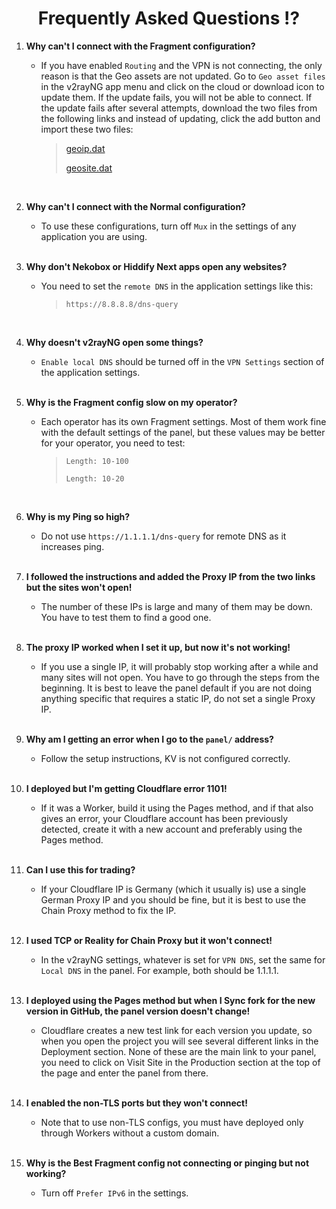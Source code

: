 <h1 align="center">Frequently Asked Questions ⁉️</h1>

1. **Why can't I connect with the Fragment configuration?**
   - If you have enabled `Routing` and the VPN is not connecting, the only reason is that the Geo assets are not updated. Go to `Geo asset files` in the v2rayNG app menu and click on the cloud or download icon to update them. If the update fails, you will not be able to connect. If the update fails after several attempts, download the two files from the following links and instead of updating, click the add button and import these two files:
     > 
     >[geoip.dat](https://github.com/Loyalsoldier/v2ray-rules-dat/releases/latest/download/geoip.dat)
     > 
     >[geosite.dat](https://github.com/Loyalsoldier/v2ray-rules-dat/releases/latest/download/geosite.dat)
   <br>

2. **Why can't I connect with the Normal configuration?**
   - To use these configurations, turn off `Mux` in the settings of any application you are using.
   <br>

3. **Why don't Nekobox or Hiddify Next apps open any websites?**
   - You need to set the `remote DNS` in the application settings like this:
     > `https://8.8.8.8/dns-query`
   <br>

4. **Why doesn't v2rayNG open some things?**
   - `Enable local DNS` should be turned off in the `VPN Settings` section of the application settings.
   <br>

5. **Why is the Fragment config slow on my operator?**
   - Each operator has its own Fragment settings. Most of them work fine with the default settings of the panel, but these values may be better for your operator, you need to test:
     > `Length: 10-100`
     > 
     > `Length: 10-20`
   <br>

6. **Why is my Ping so high?**
   - Do not use `https://1.1.1.1/dns-query` for remote DNS as it increases ping.
   <br>

7. **I followed the instructions and added the Proxy IP from the two links but the sites won't open!**
   - The number of these IPs is large and many of them may be down. You have to test them to find a good one.
   <br>

8. **The proxy IP worked when I set it up, but now it's not working!**
   - If you use a single IP, it will probably stop working after a while and many sites will not open. You have to go through the steps from the beginning. It is best to leave the panel default if you are not doing anything specific that requires a static IP, do not set a single Proxy IP.
   <br>

9. **Why am I getting an error when I go to the `panel/` address?**
   - Follow the setup instructions, KV is not configured correctly.
   <br>

10. **I deployed but I'm getting Cloudflare error 1101!**
    - If it was a Worker, build it using the Pages method, and if that also gives an error, your Cloudflare account has been previously detected, create it with a new account and preferably using the Pages method.
    <br>

11. **Can I use this for trading?**
    - If your Cloudflare IP is Germany (which it usually is) use a single German Proxy IP and you should be fine, but it is best to use the Chain Proxy method to fix the IP.
    <br>

12. **I used TCP or Reality for Chain Proxy but it won't connect!**
    - In the v2rayNG settings, whatever is set for `VPN DNS`, set the same for `Local DNS` in the panel. For example, both should be 1.1.1.1.
    <br>

13. **I deployed using the Pages method but when I Sync fork for the new version in GitHub, the panel version doesn't change!**
    - Cloudflare creates a new test link for each version you update, so when you open the project you will see several different links in the Deployment section. None of these are the main link to your panel, you need to click on Visit Site in the Production section at the top of the page and enter the panel from there.
    <br>

14. **I enabled the non-TLS ports but they won't connect!**
    - Note that to use non-TLS configs, you must have deployed only through Workers without a custom domain.
    <br>

15. **Why is the Best Fragment config not connecting or pinging but not working?**
    - Turn off `Prefer IPv6` in the settings.
